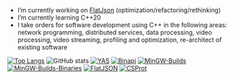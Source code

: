 - I’m currently working on [FlatJson](https://github.com/nixman/flatjson) (optimization/refactoring/rethinking)
- I’m currently learning C++20
- I take orders for software development using C++ in the following areas: network programming, distributed services, data processing, video processing, video streaming, profiling and optimization, re-architect of existing software

[![Top Langs](https://github-readme-stats.vercel.app/api/top-langs/?username=nixman)](https://github.com/nixman/github-readme-stats)
![GitHub stats](https://github-readme-stats.vercel.app/api?username=nixman&show_icons=true&theme=transparent)
[![YAS](https://github-readme-stats.vercel.app/api/pin/?username=nixman&repo=yas)](https://github.com/nixman/yas)
[![Binapi](https://github-readme-stats.vercel.app/api/pin/?username=nixman&repo=binapi)](https://github.com/nixman/binapi)
[![MinGW-Builds](https://github-readme-stats.vercel.app/api/pin/?username=nixman&repo=mingw-builds)](https://github.com/nixman/mingw-builds)
[![MinGW-Builds-Binaries](https://github-readme-stats.vercel.app/api/pin/?username=nixman&repo=mingw-builds-binaries)](https://github.com/nixman/mingw-builds-binaries)
[![FlatJSON](https://github-readme-stats.vercel.app/api/pin/?username=nixman&repo=flatjson)](https://github.com/nixman/flatjson)
[![CSProt](https://github-readme-stats.vercel.app/api/pin/?username=nixman&repo=csprot)](https://github.com/nixman/csprot)
